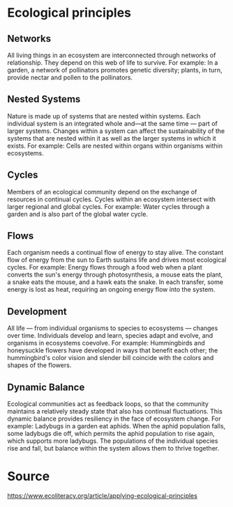 # Ecological principles

## Networks

All living things in an ecosystem are interconnected through networks of relationship. They depend on this web of life to survive. For example: In a garden, a network of pollinators promotes genetic diversity; plants, in turn, provide nectar and pollen to the pollinators.

## Nested Systems

Nature is made up of systems that are nested within systems. Each individual system is an integrated whole and—at the same time — part of larger systems. Changes within a system can affect the sustainability of the systems that are nested within it as well as the larger systems in which it exists. For example: Cells are nested within organs within organisms within ecosystems.

## Cycles

Members of an ecological community depend on the exchange of resources in continual cycles. Cycles within an ecosystem intersect with larger regional and global cycles. For example: Water cycles through a garden and is also part of the global water cycle.

## Flows

Each organism needs a continual flow of energy to stay alive. The constant flow of energy from the sun to Earth sustains life and drives most ecological cycles. For example: Energy flows through a food web when a plant converts the sun's energy through photosynthesis, a mouse eats the plant, a snake eats the mouse, and a hawk eats the snake. In each transfer, some energy is lost as heat, requiring an ongoing energy flow into the system.

## Development

All life — from individual organisms to species to ecosystems — changes over time. Individuals develop and learn, species adapt and evolve, and organisms in ecosystems coevolve. For example: Hummingbirds and honeysuckle flowers have developed in ways that benefit each other; the hummingbird's color vision and slender bill coincide with the colors and shapes of the flowers.

## Dynamic Balance

Ecological communities act as feedback loops, so that the community maintains a relatively steady state that also has continual fluctuations. This dynamic balance provides resiliency in the face of ecosystem change. For example: Ladybugs in a garden eat aphids. When the aphid population falls, some ladybugs die off, which permits the aphid population to rise again, which supports more ladybugs. The populations of the individual species rise and fall, but balance within the system allows them to thrive together. 

# Source

https://www.ecoliteracy.org/article/applying-ecological-principles

